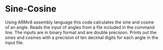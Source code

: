 # Sine-Cosine
Using ARMv8 assembly language this code calculates the sine and cosine of an angle. 
Reads the input of angles from a file included in the command line. The inputs are in binary format and are double precision.
Prints out the sines and cosines with a precision of ten decimal digits for each angle in the input file.
